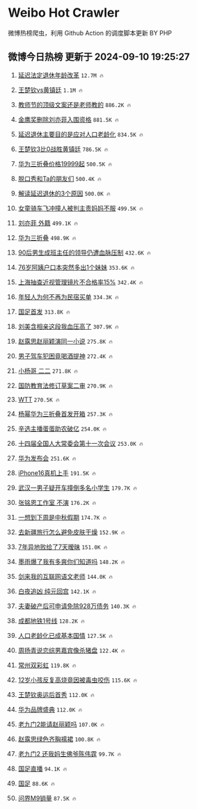 # Weibo Hot Crawler 



微博热榜爬虫，利用 Github Action 的调度脚本更新 BY PHP 


## 微博今日热榜 更新于 2024-09-10 19:25:27 
1. [延迟法定退休年龄改革](https://s.weibo.com/weibo?q=%23%E5%BB%B6%E8%BF%9F%E6%B3%95%E5%AE%9A%E9%80%80%E4%BC%91%E5%B9%B4%E9%BE%84%E6%94%B9%E9%9D%A9%23&t=31&band_rank=1&Refer=top) `12.7M 🔥` 

1. [王楚钦vs黄镇廷](https://s.weibo.com/weibo?q=%23%E7%8E%8B%E6%A5%9A%E9%92%A6vs%E9%BB%84%E9%95%87%E5%BB%B7%23&t=31&band_rank=2&Refer=top) `1.1M 🔥` 

1. [教师节的顶级文案还是老师教的](https://s.weibo.com/weibo?q=%23%E6%95%99%E5%B8%88%E8%8A%82%E7%9A%84%E9%A1%B6%E7%BA%A7%E6%96%87%E6%A1%88%E8%BF%98%E6%98%AF%E8%80%81%E5%B8%88%E6%95%99%E7%9A%84%23&t=31&band_rank=3&Refer=top) `886.2K 🔥` 

1. [金鹰奖删除刘亦菲入围资格](https://s.weibo.com/weibo?q=%23%E9%87%91%E9%B9%B0%E5%A5%96%E5%88%A0%E9%99%A4%E5%88%98%E4%BA%A6%E8%8F%B2%E5%85%A5%E5%9B%B4%E8%B5%84%E6%A0%BC%23&t=31&band_rank=4&Refer=top) `881.5K 🔥` 

1. [延迟退休主要目的是应对人口老龄化](https://s.weibo.com/weibo?q=%23%E5%BB%B6%E8%BF%9F%E9%80%80%E4%BC%91%E4%B8%BB%E8%A6%81%E7%9B%AE%E7%9A%84%E6%98%AF%E5%BA%94%E5%AF%B9%E4%BA%BA%E5%8F%A3%E8%80%81%E9%BE%84%E5%8C%96%23&t=31&band_rank=5&Refer=top) `834.5K 🔥` 

1. [王楚钦3比0战胜黄镇廷](https://s.weibo.com/weibo?q=%23%E7%8E%8B%E6%A5%9A%E9%92%A63%E6%AF%940%E6%88%98%E8%83%9C%E9%BB%84%E9%95%87%E5%BB%B7%23&t=31&band_rank=6&Refer=top) `786.5K 🔥` 

1. [华为三折叠价格19999起](https://s.weibo.com/weibo?q=%E5%8D%8E%E4%B8%BA%E4%B8%89%E6%8A%98%E5%8F%A0%E4%BB%B7%E6%A0%BC19999%E8%B5%B7&t=31&band_rank=7&Refer=top) `500.5K 🔥` 

1. [脱口秀和Ta的朋友们](https://s.weibo.com/weibo?q=%E8%84%B1%E5%8F%A3%E7%A7%80%E5%92%8CTa%E7%9A%84%E6%9C%8B%E5%8F%8B%E4%BB%AC&t=31&band_rank=8&Refer=top) `500.4K 🔥` 

1. [解读延迟退休的3个原因](https://s.weibo.com/weibo?q=%23%E8%A7%A3%E8%AF%BB%E5%BB%B6%E8%BF%9F%E9%80%80%E4%BC%91%E7%9A%843%E4%B8%AA%E5%8E%9F%E5%9B%A0%23&t=31&band_rank=9&Refer=top) `500.0K 🔥` 

1. [女童骑车飞冲撞人被判主责妈妈不服](https://s.weibo.com/weibo?q=%23%E5%A5%B3%E7%AB%A5%E9%AA%91%E8%BD%A6%E9%A3%9E%E5%86%B2%E6%92%9E%E4%BA%BA%E8%A2%AB%E5%88%A4%E4%B8%BB%E8%B4%A3%E5%A6%88%E5%A6%88%E4%B8%8D%E6%9C%8D%23&t=31&band_rank=10&Refer=top) `499.5K 🔥` 

1. [刘亦菲 外籍](https://s.weibo.com/weibo?q=%E5%88%98%E4%BA%A6%E8%8F%B2%20%E5%A4%96%E7%B1%8D&t=31&band_rank=11&Refer=top) `499.1K 🔥` 

1. [华为三折叠](https://s.weibo.com/weibo?q=%23%E5%8D%8E%E4%B8%BA%E4%B8%89%E6%8A%98%E5%8F%A0%23&t=31&band_rank=12&Refer=top) `498.9K 🔥` 

1. [90后男生成班主任的领导仍遭血脉压制](https://s.weibo.com/weibo?q=%2390%E5%90%8E%E7%94%B7%E7%94%9F%E6%88%90%E7%8F%AD%E4%B8%BB%E4%BB%BB%E7%9A%84%E9%A2%86%E5%AF%BC%E4%BB%8D%E9%81%AD%E8%A1%80%E8%84%89%E5%8E%8B%E5%88%B6%23&t=31&band_rank=13&Refer=top) `432.6K 🔥` 

1. [76岁阿姨户口本突然多出1个妹妹](https://s.weibo.com/weibo?q=%2376%E5%B2%81%E9%98%BF%E5%A7%A8%E6%88%B7%E5%8F%A3%E6%9C%AC%E7%AA%81%E7%84%B6%E5%A4%9A%E5%87%BA1%E4%B8%AA%E5%A6%B9%E5%A6%B9%23&t=31&band_rank=14&Refer=top) `353.6K 🔥` 

1. [上海抽查近视管理镜片不合格率15%](https://s.weibo.com/weibo?q=%23%E4%B8%8A%E6%B5%B7%E6%8A%BD%E6%9F%A5%E8%BF%91%E8%A7%86%E7%AE%A1%E7%90%86%E9%95%9C%E7%89%87%E4%B8%8D%E5%90%88%E6%A0%BC%E7%8E%8715%25%23&t=31&band_rank=15&Refer=top) `342.4K 🔥` 

1. [年轻人为何不再为民宿买单](https://s.weibo.com/weibo?q=%23%E5%B9%B4%E8%BD%BB%E4%BA%BA%E4%B8%BA%E4%BD%95%E4%B8%8D%E5%86%8D%E4%B8%BA%E6%B0%91%E5%AE%BF%E4%B9%B0%E5%8D%95%23&t=31&band_rank=16&Refer=top) `334.3K 🔥` 

1. [国足首发](https://s.weibo.com/weibo?q=%E5%9B%BD%E8%B6%B3%E9%A6%96%E5%8F%91&t=31&band_rank=17&Refer=top) `313.8K 🔥` 

1. [刘美含相亲这段我血压高了](https://s.weibo.com/weibo?q=%E5%88%98%E7%BE%8E%E5%90%AB%E7%9B%B8%E4%BA%B2%E8%BF%99%E6%AE%B5%E6%88%91%E8%A1%80%E5%8E%8B%E9%AB%98%E4%BA%86&t=31&band_rank=18&Refer=top) `307.9K 🔥` 

1. [赵露思赵丽颖演同一小说](https://s.weibo.com/weibo?q=%23%E8%B5%B5%E9%9C%B2%E6%80%9D%E8%B5%B5%E4%B8%BD%E9%A2%96%E6%BC%94%E5%90%8C%E4%B8%80%E5%B0%8F%E8%AF%B4%23&t=31&band_rank=19&Refer=top) `275.8K 🔥` 

1. [男子驾车犯困竟喝酒提神](https://s.weibo.com/weibo?q=%23%E7%94%B7%E5%AD%90%E9%A9%BE%E8%BD%A6%E7%8A%AF%E5%9B%B0%E7%AB%9F%E5%96%9D%E9%85%92%E6%8F%90%E7%A5%9E%23&t=31&band_rank=20&Refer=top) `272.4K 🔥` 

1. [小杨哥 二二](https://s.weibo.com/weibo?q=%E5%B0%8F%E6%9D%A8%E5%93%A5%20%E4%BA%8C%E4%BA%8C&t=31&band_rank=21&Refer=top) `271.8K 🔥` 

1. [国防教育法修订草案二审](https://s.weibo.com/weibo?q=%23%E5%9B%BD%E9%98%B2%E6%95%99%E8%82%B2%E6%B3%95%E4%BF%AE%E8%AE%A2%E8%8D%89%E6%A1%88%E4%BA%8C%E5%AE%A1%23&t=31&band_rank=22&Refer=top) `270.9K 🔥` 

1. [WTT](https://s.weibo.com/weibo?q=WTT&t=31&band_rank=23&Refer=top) `270.5K 🔥` 

1. [杨幂华为三折叠首发开箱](https://s.weibo.com/weibo?q=%23%E6%9D%A8%E5%B9%82%E5%8D%8E%E4%B8%BA%E4%B8%89%E6%8A%98%E5%8F%A0%E9%A6%96%E5%8F%91%E5%BC%80%E7%AE%B1%23&t=31&band_rank=24&Refer=top) `257.3K 🔥` 

1. [辛选主播蛋蛋助农破亿](https://s.weibo.com/weibo?q=%23%E8%BE%9B%E9%80%89%E4%B8%BB%E6%92%AD%E8%9B%8B%E8%9B%8B%E5%8A%A9%E5%86%9C%E7%A0%B4%E4%BA%BF%23&t=31&band_rank=25&Refer=top) `254.0K 🔥` 

1. [十四届全国人大常委会第十一次会议](https://s.weibo.com/weibo?q=%23%E5%8D%81%E5%9B%9B%E5%B1%8A%E5%85%A8%E5%9B%BD%E4%BA%BA%E5%A4%A7%E5%B8%B8%E5%A7%94%E4%BC%9A%E7%AC%AC%E5%8D%81%E4%B8%80%E6%AC%A1%E4%BC%9A%E8%AE%AE%23&t=31&band_rank=26&Refer=top) `253.0K 🔥` 

1. [华为发布会](https://s.weibo.com/weibo?q=%23%E5%8D%8E%E4%B8%BA%E5%8F%91%E5%B8%83%E4%BC%9A%23&t=31&band_rank=27&Refer=top) `251.6K 🔥` 

1. [iPhone16真机上手](https://s.weibo.com/weibo?q=iPhone16%E7%9C%9F%E6%9C%BA%E4%B8%8A%E6%89%8B&t=31&band_rank=28&Refer=top) `191.5K 🔥` 

1. [武汉一男子疑开车撞倒多名小学生](https://s.weibo.com/weibo?q=%23%E6%AD%A6%E6%B1%89%E4%B8%80%E7%94%B7%E5%AD%90%E7%96%91%E5%BC%80%E8%BD%A6%E6%92%9E%E5%80%92%E5%A4%9A%E5%90%8D%E5%B0%8F%E5%AD%A6%E7%94%9F%23&t=31&band_rank=29&Refer=top) `179.7K 🔥` 

1. [张铭恩工作室 不演](https://s.weibo.com/weibo?q=%E5%BC%A0%E9%93%AD%E6%81%A9%E5%B7%A5%E4%BD%9C%E5%AE%A4%20%E4%B8%8D%E6%BC%94&t=31&band_rank=30&Refer=top) `176.2K 🔥` 

1. [一想到下周是中秋假期](https://s.weibo.com/weibo?q=%E4%B8%80%E6%83%B3%E5%88%B0%E4%B8%8B%E5%91%A8%E6%98%AF%E4%B8%AD%E7%A7%8B%E5%81%87%E6%9C%9F&t=31&band_rank=31&Refer=top) `174.7K 🔥` 

1. [去新疆旅行怎么避免皮肤干燥](https://s.weibo.com/weibo?q=%E5%8E%BB%E6%96%B0%E7%96%86%E6%97%85%E8%A1%8C%E6%80%8E%E4%B9%88%E9%81%BF%E5%85%8D%E7%9A%AE%E8%82%A4%E5%B9%B2%E7%87%A5&t=31&band_rank=32&Refer=top) `152.9K 🔥` 

1. [7年异地败给了7天暧昧](https://s.weibo.com/weibo?q=7%E5%B9%B4%E5%BC%82%E5%9C%B0%E8%B4%A5%E7%BB%99%E4%BA%867%E5%A4%A9%E6%9A%A7%E6%98%A7&t=31&band_rank=33&Refer=top) `151.0K 🔥` 

1. [墨雨爆了我有多爽你们知道吗](https://s.weibo.com/weibo?q=%23%E5%A2%A8%E9%9B%A8%E7%88%86%E4%BA%86%E6%88%91%E6%9C%89%E5%A4%9A%E7%88%BD%E4%BD%A0%E4%BB%AC%E7%9F%A5%E9%81%93%E5%90%97%23&t=31&band_rank=34&Refer=top) `148.2K 🔥` 

1. [剑来我的互联网语文老师](https://s.weibo.com/weibo?q=%E5%89%91%E6%9D%A5%E6%88%91%E7%9A%84%E4%BA%92%E8%81%94%E7%BD%91%E8%AF%AD%E6%96%87%E8%80%81%E5%B8%88&t=31&band_rank=35&Refer=top) `144.0K 🔥` 

1. [白夜追凶 纯元回宫](https://s.weibo.com/weibo?q=%E7%99%BD%E5%A4%9C%E8%BF%BD%E5%87%B6%20%E7%BA%AF%E5%85%83%E5%9B%9E%E5%AE%AB&t=31&band_rank=36&Refer=top) `142.1K 🔥` 

1. [夫妻破产后可申请免除928万债务](https://s.weibo.com/weibo?q=%23%E5%A4%AB%E5%A6%BB%E7%A0%B4%E4%BA%A7%E5%90%8E%E5%8F%AF%E7%94%B3%E8%AF%B7%E5%85%8D%E9%99%A4928%E4%B8%87%E5%80%BA%E5%8A%A1%23&t=31&band_rank=37&Refer=top) `140.3K 🔥` 

1. [成都地铁1号线](https://s.weibo.com/weibo?q=%E6%88%90%E9%83%BD%E5%9C%B0%E9%93%811%E5%8F%B7%E7%BA%BF&t=31&band_rank=38&Refer=top) `128.2K 🔥` 

1. [人口老龄化已成基本国情](https://s.weibo.com/weibo?q=%23%E4%BA%BA%E5%8F%A3%E8%80%81%E9%BE%84%E5%8C%96%E5%B7%B2%E6%88%90%E5%9F%BA%E6%9C%AC%E5%9B%BD%E6%83%85%23&t=31&band_rank=39&Refer=top) `127.5K 🔥` 

1. [周扬青说恋综男嘉宾像杀猪盘](https://s.weibo.com/weibo?q=%E5%91%A8%E6%89%AC%E9%9D%92%E8%AF%B4%E6%81%8B%E7%BB%BC%E7%94%B7%E5%98%89%E5%AE%BE%E5%83%8F%E6%9D%80%E7%8C%AA%E7%9B%98&t=31&band_rank=40&Refer=top) `122.4K 🔥` 

1. [常州双彩虹](https://s.weibo.com/weibo?q=%E5%B8%B8%E5%B7%9E%E5%8F%8C%E5%BD%A9%E8%99%B9&t=31&band_rank=41&Refer=top) `119.8K 🔥` 

1. [12岁小孩反复高烧竟因被毒虫咬伤](https://s.weibo.com/weibo?q=%2312%E5%B2%81%E5%B0%8F%E5%AD%A9%E5%8F%8D%E5%A4%8D%E9%AB%98%E7%83%A7%E7%AB%9F%E5%9B%A0%E8%A2%AB%E6%AF%92%E8%99%AB%E5%92%AC%E4%BC%A4%23&t=31&band_rank=42&Refer=top) `115.6K 🔥` 

1. [王楚钦奥运后首秀](https://s.weibo.com/weibo?q=%23%E7%8E%8B%E6%A5%9A%E9%92%A6%E5%A5%A5%E8%BF%90%E5%90%8E%E9%A6%96%E7%A7%80%23&t=31&band_rank=43&Refer=top) `112.0K 🔥` 

1. [华为品牌盛典](https://s.weibo.com/weibo?q=%23%E5%8D%8E%E4%B8%BA%E5%93%81%E7%89%8C%E7%9B%9B%E5%85%B8%23&t=31&band_rank=44&Refer=top) `112.0K 🔥` 

1. [老九门2能请赵丽颖吗](https://s.weibo.com/weibo?q=%23%E8%80%81%E4%B9%9D%E9%97%A82%E8%83%BD%E8%AF%B7%E8%B5%B5%E4%B8%BD%E9%A2%96%E5%90%97%23&t=31&band_rank=45&Refer=top) `107.0K 🔥` 

1. [赵露思绿色齐胸襦裙](https://s.weibo.com/weibo?q=%23%E8%B5%B5%E9%9C%B2%E6%80%9D%E7%BB%BF%E8%89%B2%E9%BD%90%E8%83%B8%E8%A5%A6%E8%A3%99%23&t=31&band_rank=46&Refer=top) `100.8K 🔥` 

1. [老九门2 还我妈生佛爷陈伟霆](https://s.weibo.com/weibo?q=%E8%80%81%E4%B9%9D%E9%97%A82%20%E8%BF%98%E6%88%91%E5%A6%88%E7%94%9F%E4%BD%9B%E7%88%B7%E9%99%88%E4%BC%9F%E9%9C%86&t=31&band_rank=47&Refer=top) `99.7K 🔥` 

1. [国足直播](https://s.weibo.com/weibo?q=%E5%9B%BD%E8%B6%B3%E7%9B%B4%E6%92%AD&t=31&band_rank=48&Refer=top) `94.1K 🔥` 

1. [国足](https://s.weibo.com/weibo?q=%E5%9B%BD%E8%B6%B3&t=31&band_rank=49&Refer=top) `88.6K 🔥` 

1. [问界M9销量](https://s.weibo.com/weibo?q=%E9%97%AE%E7%95%8CM9%E9%94%80%E9%87%8F&t=31&band_rank=50&Refer=top) `87.5K 🔥` 

